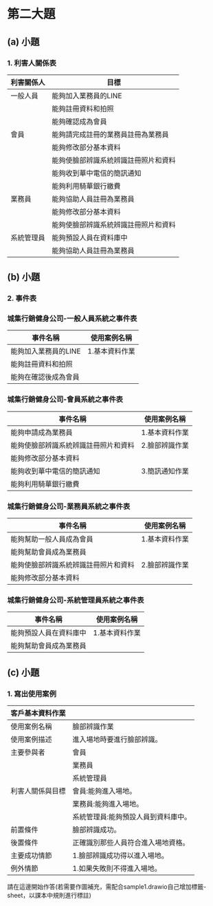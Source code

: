 # 第二大題 
## (a) 小題
### 1. 利害人關係表
|利害關係人|目標|
|-------|-----------|
|一般人員|能夠加入業務員的LINE|
||能夠註冊資料和拍照|
||能夠確認成為會員|
|會員|能夠請完成註冊的業務員註冊為業務員|
||能夠修改部分基本資料|
||能夠使臉部辨識系統辨識註冊照片和資料|
||能夠收到華中電信的簡訊通知|
||能夠利用騎華銀行繳費|
|業務員|能夠協助人員註冊為業務員|
||能夠修改部分基本資料|
||能夠使臉部辨識系統辨識註冊照片和資料|
|系統管理員|能夠預設人員在資料庫中|
||能夠協助人員註冊為業務員|

## (b) 小題
### 2. 事件表
### 城集行銷健身公司-一般人員系統之事件表
|事件名稱|使用案例名稱|
|-------|-----------|
|能夠加入業務員的LINE|1.基本資料作業|
|能夠註冊資料和拍照||
|能夠在確認後成為會員||
### 城集行銷健身公司-會員系統之事件表
|事件名稱|使用案例名稱|
|-------|-----------|
|能夠申請成為業務員|1.基本資料作業|
|能夠使臉部辨識系統辨識註冊照片和資料|2.臉部辨識作業|
|能夠修改部分基本資料||
|能夠收到華中電信的簡訊通知|3.簡訊通知作業|
|能夠利用騎華銀行繳費||
### 城集行銷健身公司-業務員系統之事件表
|事件名稱|使用案例名稱|
|-------|-----------|
|能夠幫助一般人員成為會員|1.基本資料作業|
|能夠幫助會員成為業務員||
|能夠使臉部辨識系統辨識註冊照片和資料|2.臉部辨識作業|
|能夠修改部分基本資料||
### 城集行銷健身公司-系統管理員系統之事件表
|事件名稱|使用案例名稱|
|-------|-----------|
|能夠預設人員在資料庫中|1.基本資料作業|
|能夠幫助會員成為業務員||

## (c) 小題
### 1. 寫出使用案例
|客戶基本資料作業||
|-------|-----------|
|使用案例名稱|臉部辨識作業|
|使用案例描述|進入場地時要進行臉部辨識。|
|主要參與者|會員|
||業務員|
||系統管理員|
|利害人關係與目標|會員:能夠進入場地。|
||業務員:能夠進入場地。|
||系統管理員:能夠預設人員到資料庫中。|
|前置條件|臉部辨識成功。|
|後置條件|正確識別那些人員符合進入場地資格。|
|主要成功情節|1.臉部辨識成功得以進入場地。|
|例外情節|1.如果失敗則不得進入場地。|

請在這邊開始作答(若需要作圖補充，需配合sample1.drawio自己增加標籤-sheet，以課本中規則進行標註)